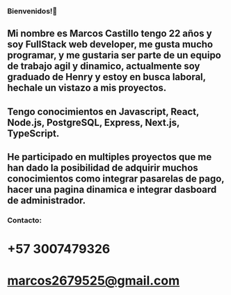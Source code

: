 ### Bienvenidos!👋

## Mi nombre es Marcos Castillo tengo 22 años y soy FullStack web developer, me gusta mucho programar, y me gustaria ser parte de un equipo de trabajo agil y dinamico, actualmente soy graduado de Henry y estoy en busca laboral, hechale un vistazo a mis proyectos.

## Tengo conocimientos en Javascript, React, Node.js, PostgreSQL, Express, Next.js, TypeScript.

## He participado en multiples proyectos que me han dado la posibilidad de adquirir muchos conocimientos como integrar pasarelas de pago, hacer una pagina dinamica e integrar dasboard de administrador.

### Contacto:
# +57 3007479326
# marcos2679525@gmail.com
